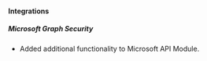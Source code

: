 
#### Integrations
##### Microsoft Graph Security
- Added additional functionality to Microsoft API Module.
